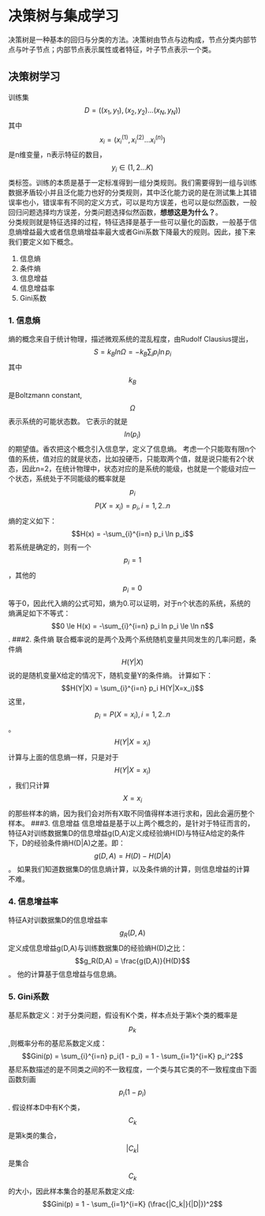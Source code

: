 # 决策树与集成学习

决策树是一种基本的回归与分类的方法。决策树由节点与边构成，节点分类内部节点与叶子节点；内部节点表示属性或者特征，叶子节点表示一个类。

## 决策树学习

训练集$$D = ((x_1, y_1),(x_2, y_2)...(x_N, y_N))$$其中$$x_i = (x_i^(1),x_i^(2)...x_i^(n))$$是n维变量，n表示特征的数目，$$y_i \in (1,2...K)$$类标签。训练的本质是基于一定标准得到一组分类规则。我们需要得到一组与训练数据矛盾较小并且泛化能力也好的分类规则，其中泛化能力说的是在测试集上其错误率也小，错误率有不同的定义方式，可以是均方误差，也可以是似然函数，一般回归问题选择均方误差，分类问题选择似然函数，**想想这是为什么？**。  
  分类规则就是特征选择的过程，特征选择是基于一些可以量化的函数，一般基于信息熵增益最大或者信息熵增益率最大或者Gini系数下降最大的规则。因此，接下来我们要定义如下概念。

1. 信息熵
2. 条件熵
3. 信息增益
4. 信息增益率
5. Gini系数
### 1. 信息熵
熵的概念来自于统计物理，描述微观系统的混乱程度，由Rudolf Clausius提出，
$$S = k_B ln \Omega =-k_B\sum _i p_i \ln p_i $$
其中$$k_B$$是Boltzmann constant,$$\Omega$$表示系统的可能状态数。
它表示的就是$$ln(p_i)$$的期望值。香农把这个概念引入信息学，定义了信息熵。
考虑一个只能取有限n个值的系统，值对应的就是状态，比如投硬币，只能取两个值，就是说只能有2个状态，因此n=2，在统计物理中，状态对应的是系统的能级，也就是一个能级对应一个状态，系统处于不同能级的概率就是$$p_i$$
$$P(X = x_i) = p_i, i = 1,2..n$$
熵的定义如下：$$H(x) = -\sum_{i}^{i=n} p_i \ln p_i$$
若系统是确定的，则有一个$$p_i = 1$$，其他的$$p_i = 0$$等于0，因此代入熵的公式可知，熵为0.可以证明，对于n个状态的系统，系统的熵满足如下不等式：
$$0 \le H(x) = -\sum_{i}^{i=n} p_i ln p_i \le \ln n$$.
###2. 条件熵
联合概率说的是两个及两个系统随机变量共同发生的几率问题，条件熵$$H(Y|X)$$说的是随机变量X给定的情况下，随机变量Y的条件熵。
计算如下：
$$H(Y|X) = \sum_{i}^{i=n} p_i H(Y|X=x_i)$$
这里， $$p_i = P(X=x_i), i=1,2..n$$。
$$H(Y|X=x_i)$$计算与上面的信息熵一样，只是对于$$H(Y|X=x_i)$$，我们只计算$$X = x_i$$的那些样本的熵，因为我们会对所有X取不同值得样本进行求和，因此会遍历整个样本。
###3. 信息增益
信息增益是基于以上两个概念的，是针对于特征而言的，特征A对训练数据集D的信息增益g(D,A)定义成经验熵H(D)与特征A给定的条件下，D的经验条件熵H(D|A)之差。即：
$$g(D,A) = H(D) - H(D|A)$$。
如果我们知道数据集D的信息熵计算，以及条件熵的计算，则信息增益的计算不难。

### 4. 信息增益率
特征A对训数据集D的信息增益率$$g_R(D,A)$$定义成信息增益g(D,A)与训练数据集D的经验熵H(D)之比：
$$g_R(D,A) = \frac{g(D,A)}{H(D}$$。
他的计算基于信息增益与信息熵。
### 5. Gini系数
基尼系数定义：对于分类问题，假设有K个类，样本点处于第k个类的概率是$$p_k$$,则概率分布的基尼系数定义成：
$$Gini(p) = \sum_{i}^{i=n} p_i(1 - p_i) = 1 - \sum_{i=1}^{i=K} p_i^2$$
基尼系数描述的是不同类之间的不一致程度，一个类与其它类的不一致程度由下面函数刻画$$p_i(1 - p_i)$$.
假设样本D中有K个类，$$C_k$$是第k类的集合，$$|C_k|$$是集合$$C_k$$的大小，因此样本集合的基尼系数定义成:
$$Gini(p) = 1 - \sum_{i=1}^{i=K} (\frac{|C_k|}{|D|})^2$$




